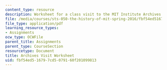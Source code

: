 ```yaml
---
content_type: resource
description: Worksheet for a class visit to the MIT Institute Archives.
file: /media/courses/sts-050-the-history-of-mit-spring-2016/fbf54ed516797cd5079160f201099813_MITSTS_050S16_Worksheet.pdf
file_type: application/pdf
learning_resource_types:
- Assignments
ocw_type: OCWFile
parent_title: Assignments
parent_type: CourseSection
resourcetype: Document
title: Archives Visit Worksheet
uid: fbf54ed5-1679-7cd5-0791-60f201099813
---
```

